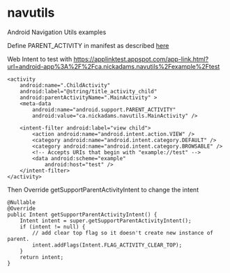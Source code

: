 # navutils
Android Navigation Utils examples


Define PARENT_ACTIVITY in manifest as described [here](http://developer.android.com/training/implementing-navigation/ancestral.html)

Web Intent to test with
https://applinktest.appspot.com/app-link.html?url=android-app%3A%2F%2Fca.nickadams.navutils%2Fexample%2Ftest

```
<activity
    android:name=".ChildActivity"
    android:label="@string/title_activity_child"
    android:parentActivityName=".MainActivity" >
    <meta-data
        android:name="android.support.PARENT_ACTIVITY"
        android:value="ca.nickadams.navutils.MainActivity" />

    <intent-filter android:label="view child">
        <action android:name="android.intent.action.VIEW" />
        <category android:name="android.intent.category.DEFAULT" />
        <category android:name="android.intent.category.BROWSABLE" />
        <!-- Accepts URIs that begin with "example://test" -->
        <data android:scheme="example"
            android:host="test" />
    </intent-filter>
</activity>
```

Then Override getSupportParentActivityIntent to change the intent

```
@Nullable
@Override
public Intent getSupportParentActivityIntent() {
    Intent intent = super.getSupportParentActivityIntent();
    if (intent != null) {
        // add clear top flag so it doesn't create new instance of parent.
        intent.addFlags(Intent.FLAG_ACTIVITY_CLEAR_TOP);
    }
    return intent;
}
```


